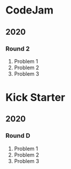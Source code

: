 # CodeJam
## 2020
### Round 2
1. Problem 1
1. Problem 2
1. Problem 3

# Kick Starter
## 2020
### Round D
1. Problem 1
1. Problem 2
1. Problem 3
